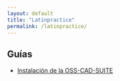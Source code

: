 ```yaml
---
layout: default
title: "Latinpractice"
permalink: /latinpractice/
---
```

## Guías
- [Instalación de la OSS-CAD-SUITE](/latinpractice/Instalacion/)

